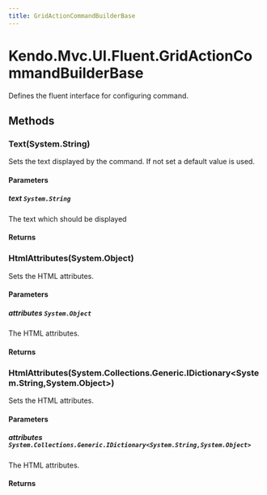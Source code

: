 ```yaml
---
title: GridActionCommandBuilderBase
---
```


# Kendo.Mvc.UI.Fluent.GridActionCommandBuilderBase
Defines the fluent interface for configuring command.




## Methods


### Text(System.String)
Sets the text displayed by the command. If not set a default value is used.


#### Parameters

##### text `System.String`
The text which should be displayed



#### Returns




### HtmlAttributes(System.Object)
Sets the HTML attributes.


#### Parameters

##### attributes `System.Object`
The HTML attributes.



#### Returns




### HtmlAttributes(System.Collections.Generic.IDictionary\<System.String,System.Object\>)
Sets the HTML attributes.


#### Parameters

##### attributes `System.Collections.Generic.IDictionary<System.String,System.Object>`
The HTML attributes.



#### Returns





